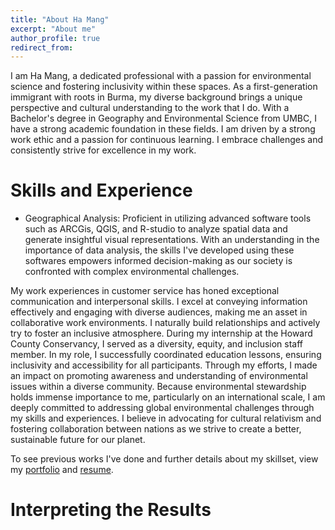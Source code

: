 ```yaml
---
title: "About Ha Mang"
excerpt: "About me"
author_profile: true
redirect_from: 
---
```

I am Ha Mang, a dedicated professional with a passion for environmental science and fostering inclusivity within these spaces. As a first-generation immigrant with roots in Burma, my diverse background brings a unique perspective and cultural understanding to the work that I do. With a Bachelor's degree in Geography and Environmental Science from UMBC, I have a strong academic foundation in these fields. I am driven by a strong work ethic and a passion for continuous learning. I embrace challenges and consistently strive for excellence in my work.

Skills and Experience 
======
* Geographical Analysis: Proficient in utilizing advanced software tools such as ARCGis, QGIS, and R-studio to analyze spatial data and generate insightful visual representations. With an understanding in the importance of data analysis, the skills I've developed using these softwares empowers informed decision-making as our society is confronted with complex environmental challenges.

My work experiences in customer service has honed exceptional communication and interpersonal skills. I excel at conveying information effectively and engaging with diverse audiences, making me an asset in collaborative work environments. I naturally build relationships and actively try to foster an inclusive atmosphere.
During my internship at the Howard County Conservancy, I served as a diversity, equity, and inclusion staff member. In my role, I successfully coordinated education lessons, ensuring inclusivity and accessibility for all participants. Through my efforts, I made an impact on promoting awareness and understanding of environmental issues within a diverse community.
Because environmental stewardship holds immense importance to me, particularly on an international scale, I am deeply committed to addressing global environmental challenges through my skills and experiences. I believe in advocating for cultural relativism and fostering collaboration between nations as we strive to create a better, sustainable future for our planet.

To see previous works I've done and further details about my skillset, view my [portfolio](https://hmang.github.io/portfolio/) and [resume](https://hmang.github.io/cv/).

Interpreting the Results
======

